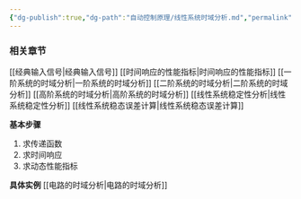 ```yaml
---
{"dg-publish":true,"dg-path":"自动控制原理/线性系统时域分析.md","permalink":"/自动控制原理/线性系统时域分析/","dgPassFrontmatter":true,"noteIcon":"","created":"2024-04-16T13:01:27.305+08:00","updated":"2024-04-16T19:16:43.691+08:00"}
---
```


### 相关章节
[[经典输入信号\|经典输入信号]]
[[时间响应的性能指标\|时间响应的性能指标]]
[[一阶系统的时域分析\|一阶系统的时域分析]]
[[二阶系统的时域分析\|二阶系统的时域分析]]
[[高阶系统的时域分析\|高阶系统的时域分析]]
[[线性系统稳定性分析\|线性系统稳定性分析]]
[[线性系统稳态误差计算\|线性系统稳态误差计算]]


**基本步骤**
1. 求传递函数
2. 求时间响应
3. 求动态性能指标


**具体实例**
[[电路的时域分析\|电路的时域分析]]

